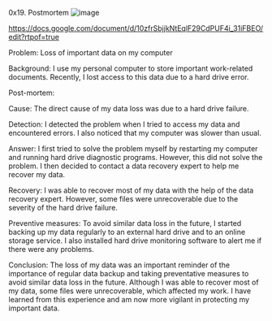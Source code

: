 0x19. Postmortem
![image](https://github.com/Credusco/alx-system_engineering-devops/assets/111096702/bbe512b6-2173-45a4-9106-869544c433eb)

https://docs.google.com/document/d/10zfrSbjjkNtEqlF29CdPUF4i_31iFBEO/edit?rtpof=true

Problem: Loss of important data on my computer

Background: I use my personal computer to store important work-related documents. Recently, I lost access to this data due to a hard drive error.

Post-mortem:

Cause: The direct cause of my data loss was due to a hard drive failure.

Detection: I detected the problem when I tried to access my data and encountered errors. I also noticed that my computer was slower than usual.

Answer: I first tried to solve the problem myself by restarting my computer and running hard drive diagnostic programs. However, this did not solve the problem. I then decided to contact a data recovery expert to help me recover my data.

Recovery: I was able to recover most of my data with the help of the data recovery expert. However, some files were unrecoverable due to the severity of the hard drive failure.

Preventive measures: To avoid similar data loss in the future, I started backing up my data regularly to an external hard drive and to an online storage service. I also installed hard drive monitoring software to alert me if there were any problems.

Conclusion: The loss of my data was an important reminder of the importance of regular data backup and taking preventative measures to avoid similar data loss in the future. Although I was able to recover most of my data, some files were unrecoverable, which affected my work. I have learned from this experience and am now more vigilant in protecting my important data.
